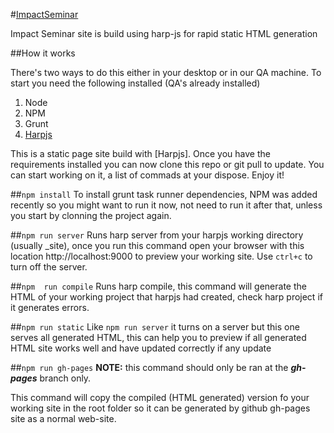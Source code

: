 #[ImpactSeminar](http://www.impactseminar.com/)

Impact Seminar site is build using harp-js for rapid static HTML generation

##How it works

There's two ways to do this either in your desktop or in our QA machine. To start you need the following installed (QA's already installed)

1. Node
2. NPM
3. Grunt
4. [Harpjs](http://harpjs.com/)

This is a static page site build with [Harpjs]. Once you have the requirements installed you can now clone this repo or git pull to update. You can start working on it, a list of commads at your dispose. Enjoy it!

##```npm install```
To install grunt task runner dependencies, NPM was added recently so you might want to run it now, not need to run it after that, unless you start by clonning the project again.

##```npm run server```
Runs harp server from your harpjs working directory (usually _site), once you run this command open your browser with this location http://localhost:9000 to preview your working site. Use ```ctrl+c``` to turn off the server.

##```npm  run compile```
Runs harp compile, this command will generate the HTML of your working project that harpjs had created, check harp project if it generates errors.

##```npm run static```
Like ```npm run server``` it turns on a server but this one serves all generated HTML, this can help you to preview if all generated HTML site works well and have updated correctly if any update

##```npm run gh-pages```
**NOTE:** this command should only be ran at the **_gh-pages_** branch only.

This command will copy the compiled (HTML generated) version fo your working site in the root folder so it can be generated by github gh-pages site as a normal web-site.
